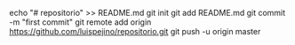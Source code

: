 echo "# repositorio" >> README.md
git init
git add README.md
git commit -m "first commit"
git remote add origin https://github.com/luispejino/repositorio.git
git push -u origin master
